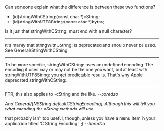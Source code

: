 


Can someone explain what the difference is between these two functions?

    
+ (id)stringWithCString:(const char *)cString;
+ (id)stringWithUTF8String:(const char *)bytes;


Is it just that     stringWithCString: must end with a null character?

----

It's mainly that     stringWithCString: is deprecated and should never be used. See General/StringWithCString

----

To be more specific,     stringWithCString: uses an undefined encoding. The encoding it uses may or may not be the one you want, but at least with     stringWithUTF8String: you get predictable results. That's why Apple deprecated     stringWithCString:.

----

FTR, this also applies to -cString and the like. --*boredzo*

*And     General/[NSString defaultCStringEncoding]. Although this will tell you what encoding the *cString* methods will use.*

that probably isn't too useful, though, unless you have a menu item in your application titled 'C String Encoding'. ;) --*boredzo*